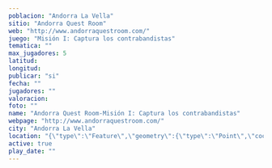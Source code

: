 ```yaml
---
poblacion: "Andorra La Vella"
sitio: "Andorra Quest Room"
web: "http://www.andorraquestroom.com/"
juego: "Misión I: Captura los contrabandistas"
tematica: ""
max_jugadores: 5
latitud: 
longitud: 
publicar: "si"
fecha: ""
jugadores: ""
valoracion: 
foto: ""
name: "Andorra Quest Room-Misión I: Captura los contrabandistas"
webpage: "http://www.andorraquestroom.com/"
city: "Andorra La Vella"
location: "{\"type\":\"Feature\",\"geometry\":{\"type\":\"Point\",\"coordinates\":[\"\",\"\"]}}"
active: true
play_date: ""
---
```

